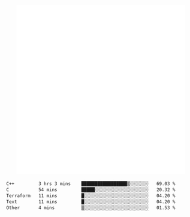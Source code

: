 <div align="center">
    <a href="https://konst.fish">
        <img src="https://raw.githubusercontent.com/konstfish/konstfish/master/fish.svg" alt="Logo" width="450"/>
    </a>
</div>

<!--START_SECTION:waka-->
```text
C++         3 hrs 3 mins    █████████████████▒░░░░░░░   69.03 % 
C           54 mins         █████░░░░░░░░░░░░░░░░░░░░   20.32 % 
Terraform   11 mins         █░░░░░░░░░░░░░░░░░░░░░░░░   04.20 % 
Text        11 mins         █░░░░░░░░░░░░░░░░░░░░░░░░   04.20 % 
Other       4 mins          ▒░░░░░░░░░░░░░░░░░░░░░░░░   01.53 % 
```
<!--END_SECTION:waka-->
